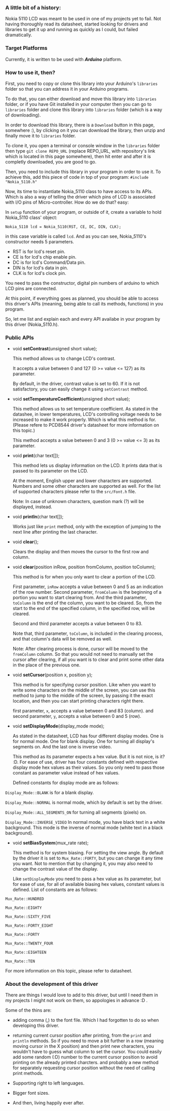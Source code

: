 ### A little bit of a history:
Nokia 5110 LCD was meant to be used in one of my projects yet to fail. Not having thoroughly read its datasheet, started looking for drivers and libraries to get it up and running as quickly as I could, but failed dramatically.

### Target Platforms
Currently, it is written to be used with ***Arduino*** platform.

### How to use it, then?

First, you need to copy or clone this library into your Arduino's `libraries` folder so that you can address it in your Arduino programs.

To do that, you can either download and move this library into `libraries` folder, or if you have Git installed in your computer then you can go to `libraries` folder and clone this library into `libraries` folder (which is a way of downloading).

In order to download this library, there is a `Download` button in this page, somewhere :), by clicking on it you can download the library, then unzip and finally move it to `libraries` folder.

To clone it, you open a terminal or console window in the `libraries` folder then type `git clone REPO_URL` (replace REPO_URL, with repository's link which is located in this page somewhere), then hit enter and after it is completly downloaded, you are good to go.

Then, you need to include this library in your program in order to use it. To achieve this, add this piece of code in top of your program:
```#include "Nokia_5110.h"```

Now, its time to instantiate Nokia_5110 class to have access to its APIs. Which is also a way of telling the driver which pins of LCD is associated with I/O pins of Micro-controller. How do we do that? easy:

In `setup` function of your program, or outside of it, create a variable to hold Nokia_5110 class' object:

`Nokia_5110 lcd = Nokia_5110(RST, CE, DC, DIN, CLK);`

in this case variable is called `lcd`. And as you can see, Nokia_5110's constructor needs 5 parameters.

- RST is for lcd's reset pin.
- CE is  for lcd's chip enable pin.
- DC is for lcd's Command/Data pin.
- DIN is for lcd's data in pin.
- CLK is for lcd's clock pin.

You need to pass the constructor, digital pin numbers of arduino to which LCD pins are connected.

At this point, if everything goes as planned, you should be able to access this driver's APIs (meaning, being able to call its methods, functions) in you program.

So, let me list and explain each and every API availabe in your program by this driver (Nokia_5110.h).


### Public APIs

- void **setContrast**(unsigned short value);

	This method allows us to change LCD's contrast.
	
	It accepts a value between 0 and 127 (0 >= value <= 127) as its parameter. 

	By default, in the driver, contrast value is set to 60. If it is not satisfactory, you can easily change it using ``setContrast`` method. 


- void **setTemperatureCoefficient**(unsigned short value);

	This method allows us to set temperature coefficient. As stated in the datashee,  in lower temperatures,  LCD's controlling voltage needs to be increased to make it work properly. Which is what this method is for. (Please refere to PCD8544 driver's datasheet for more information on this topic.)

	This method accepts a value between 0 and 3 (0 >= value <= 3) as its parameter.


- void **print**(char text[]);

	This method lets us display information on the LCD. It prints data that is passed to its parameter on the LCD.

	At the moment, English upper and lower characters are supported. Numbers and some other characters are supported as well. For the list of supported characters please refer to the `src/Font.h` file.

	Note: In case of unknown characters, question mark (?) will be displayed, instead.


- void **println**(char text[]);

	Works just like `print` method, only with the exception of jumping to the next line after printing the last character.


- void **clear**();

	Clears the display and then moves the cursor to the first row and column.


- void **clear**(position inRow, position fromColumn, position toColumn);

	This method is for when you only want to clear a portion of the LCD.
	
	First parameter, `inRow` accepts a value between 0 and 5 as an indication of the row number. Second parameter, `fromColumn` is the beginning of a portion you want to start clearing from. And the third parameter, `toColumn` is the end of the column, you want to be cleared. So, from the start to the end of the specified column, in the specified row, will be cleared.

	Second and third parameter accepts a value between 0 to 83.

	Note that, third parameter, `toColumn`, is included in the clearing process, and that column's data will be removed as well.
	
	Note: After clearing process is done, cursor will be moved to the `fromColumn` column. So that you would not need to manually set the cursor after clearing, if all you want is to clear and print some other data in the place of the previous one.


- void **setCursor**(position x, position y);

	This method is for specifying cursor position. Like when you want to write some characters on the middle of the screen, you can use this method to jump to the middle of the screen, by passing it the exact location, and then you can start printing characters right there.

	first parameter, `x`, accepts a value between 0 and 83 (column). and second parameter, `y`, accepts a value between 0 and 5 (row).


- void **setDisplayMode**(display_mode mode);

	As stated in the datasheet, LCD has four different display modes. One is for normal mode. One for blank display. One for turning all display's segments on. And the last one is inverse video.

	This method as its parameter expects a hex value. But it is not nice, is it? :D. For ease of use, driver has four constants defined with respective display mode hex values as their values. So you only need to pass those constant as parameter value instead of hex values.

	Defined constants for display mode are as follows:	

`Display_Mode::BLANK` is for a blank display.

`Display_Mode::NORMAL` is normal mode, which by default is set by the driver.

`Display_Mode::ALL_SEGMENTS_ON` for turning all segments (pixels) on.

`Display_Mode::INVERSE_VIDEO` In normal mode, you have black text in a white background. This mode is the inverse of normal mode (white text in a black background).


- void **setBiasSystem**(mux_rate rate);
	
	This method is for system biasing. For setting the view angle. By default by the driver it is set to `Mux_Rate::FORTY`, but you can change it any time you want. Not to mention that by changing it, you may also need to change the contrast value of the display.

	Like `setDisplayMode` you need to pass a hex value as its parameter, but for ease of use, for all of available biasing hex values, constant values is defined. List of constants are as follows:
	
`Mux_Rate::HUNDRED`

`Mux_Rate::EIGHTY`

`Mux_Rate::SIXTY_FIVE`

`Mux_Rate::FORTY_EIGHT`

`Mux_Rate::FORTY`

`Mux_Rate::TWENTY_FOUR`

`Mux_Rate::EIGHTEEN`

`Mux_Rate::TEN`

For more information on this topic, please refer to datasheet.



### About the development of this driver
There are things I would love to add to this driver, but until I need them in my projects I might not work on them, so appologies in advance :D .

Some of the thins are: 

- adding comma (,) to the font file. Which I had forgotten to do so when developing this driver.

- returning current cursor position after printing, from the `print` and `println` methods. So if you need to move a bit further in a row (meaning moving  cursor in the X position) and then print new characters, you wouldn't have to guess what column to set the cursor. You could easily add some random (:D) number to the current cursor position to avoid printing on the already printed charcters. and probably a new method for separately requesting cursor position without the need of calling print methods.

- Supporting right to left languages.

- Bigger font sizes.

- And then, living happily ever after.